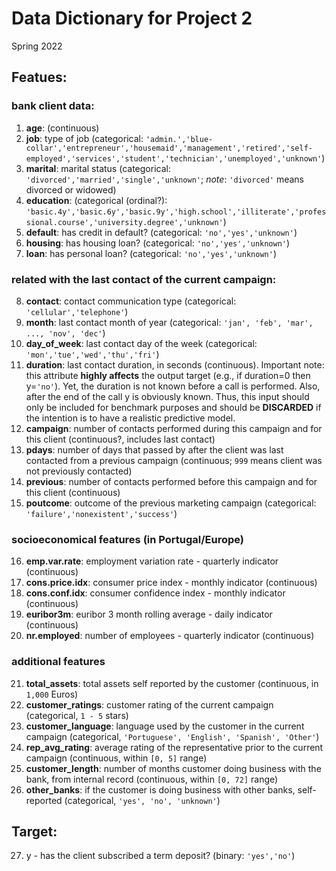 # Data Dictionary for Project 2
Spring 2022
## Featues:
### bank client data:
1. **age**: (continuous)
2. **job**: type of job (categorical: `'admin.','blue-collar','entrepreneur','housemaid','management','retired','self-employed','services','student','technician','unemployed','unknown'`)
3. **marital**: marital status (categorical: `'divorced','married','single','unknown'`; _note_: `'divorced'` means divorced or widowed)
4. **education**: (categorical (ordinal?): `'basic.4y','basic.6y','basic.9y','high.school','illiterate','professional.course','university.degree','unknown'`)
5. **default**: has credit in default? (categorical: `'no','yes','unknown'`)
6. **housing**: has housing loan? (categorical: `'no','yes','unknown'`)
7. **loan**: has personal loan? (categorical: `'no','yes','unknown'`)

### related with the last contact of the current campaign:
8. **contact**: contact communication type (categorical: `'cellular','telephone'`)
9. **month**: last contact month of year (categorical: `'jan', 'feb', 'mar', ..., 'nov', 'dec'`)
10. **day_of_week**: last contact day of the week (categorical: `'mon','tue','wed','thu','fri'`)
11. **duration**: last contact duration, in seconds (continuous). Important note: this attribute **highly affects** the output target (e.g., if duration=0 then y=`'no'`). Yet, the duration is not known before a call is performed. Also, after the end of the call y is obviously known. Thus, this input should only be included for benchmark purposes and should be **DISCARDED** if the intention is to have a realistic predictive model.
12. **campaign**: number of contacts performed during this campaign and for this client (continuous?, includes last contact)
13. **pdays**: number of days that passed by after the client was last contacted from a previous campaign (continuous; `999` means client was not previously contacted)
14. **previous**: number of contacts performed before this campaign and for this client (continuous)
15. **poutcome**: outcome of the previous marketing campaign (categorical: `'failure','nonexistent','success'`)

### socioeconomical features (in Portugal/Europe)
16. **emp.var.rate**: employment variation rate - quarterly indicator (continuous)
17. **cons.price.idx**: consumer price index - monthly indicator (continuous)
18. **cons.conf.idx**: consumer confidence index - monthly indicator (continuous)
19. **euribor3m**: euribor 3 month rolling average - daily indicator (continuous)
20. **nr.employed**: number of employees - quarterly indicator (continuous)

### additional features
21. **total_assets**: total assets self reported by the customer (continuous, in `1,000` Euros)
22. **customer_ratings**: customer rating of the current campaign (categorical, `1 - 5` stars)
23. **customer_language**: language used by the customer in the current campaign (categorical, `'Portuguese', 'English', 'Spanish', 'Other'`)
24. **rep_avg_rating**: average rating of the representative prior to the current campaign (continuous, within `[0, 5]` range)
25. **customer_length**: number of months customer doing business with the bank, from internal record (continuous, within `[0, 72]` range)
26. **other_banks**: if the customer is doing business with other banks, self-reported (categorical, `'yes', 'no', 'unknown'`)

## Target:
27. y - has the client subscribed a term deposit? (binary: `'yes','no'`)
